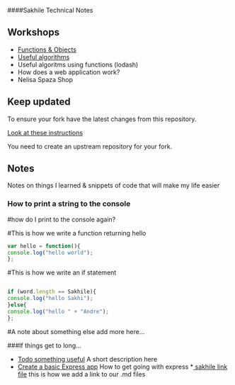 ####Sakhile Technical Notes

## Workshops

* [Functions & Objects](./workshops/functions_and_objects_slides.html)
* [Useful algorithms](./workshops/useful_algorithms.md)
* Useful algoritms using functions (lodash)
* How does a web application work?
* Nelisa Spaza Shop

## Keep updated

To ensure your fork have the latest changes from this repository.

[Look at these instructions](https://help.github.com/articles/configuring-a-remote-for-a-fork/)

You need to create an upstream repository for your fork.

## Notes

Notes on things I learned & snippets of code that will make my life easier

### How to print a string to the console


#how do I print to the console again?

#This is how we write a function returning hello 

```javascript
var hello = function(){
console.log("hello world");
};
```

#This is how we write an if statement

```javascript

if (word.length == Sakhile){
console.log("hello Sakhi");
}else{
console.log("hello " + "Andre");
};
```

#A note about something else
add more here...

###If things get to long...

* [Todo something useful](notes/my_file.md) A short description here
* [Create a basic Express app](notes/my_file.md) How to get going with express
*[ sakhile link file](sakhile.md) this is how we add a link to our .md files
